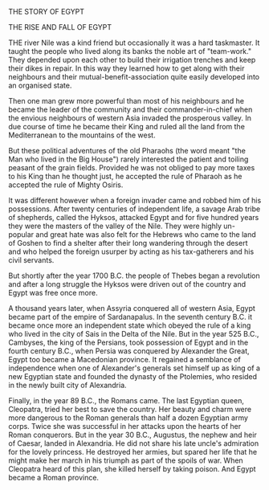 THE STORY OF EGYPT

THE RISE AND FALL OF EGYPT


THE river Nile was a kind friend but occasionally it was
a hard taskmaster. It taught the people who lived along its
banks the noble art of "team-work." They depended upon
each other to build their irrigation trenches and keep their
dikes in repair. In this way they learned how to get along
with their neighbours and their mutual-benefit-association quite
easily developed into an organised state.

Then one man grew more powerful than most of his neighbours
and he became the leader of the community and their
commander-in-chief when the envious neighbours of western
Asia invaded the prosperous valley. In due course of time
he became their King and ruled all the land from the Mediterranean
to the mountains of the west.

But these political adventures of the old Pharaohs (the
word meant "the Man who lived in the Big House") rarely
interested the patient and toiling peasant of the grain fields.
Provided he was not obliged to pay more taxes to his King
than he thought just, he accepted the rule of Pharaoh as he
accepted the rule of Mighty Osiris.

It was different however when a foreign invader came
and robbed him of his possessions. After twenty centuries of
independent life, a savage Arab tribe of shepherds, called the
Hyksos, attacked Egypt and for five hundred years they were
the masters of the valley of the Nile. They were highly un-
popular and great hate was also felt for the Hebrews who
came to the land of Goshen to find a shelter after their long
wandering through the desert and who helped the foreign
usurper by acting as his tax-gatherers and his civil servants.

But shortly after the year 1700 B.C. the people of Thebes
began a revolution and after a long struggle the Hyksos were
driven out of the country and Egypt was free once more.

A thousand years later, when Assyria conquered all of
western Asia, Egypt became part of the empire of Sardanapalus.
In the seventh century B.C. it became once more an
independent state which obeyed the rule of a king who lived in
the city of Sais in the Delta of the Nile. But in the year 525
B.C., Cambyses, the king of the Persians, took possession of
Egypt and in the fourth century B.C., when Persia was conquered
by Alexander the Great, Egypt too became a Macedonian
province. It regained a semblance of independence
when one of Alexander's generals set himself up as king of a
new Egyptian state and founded the dynasty of the Ptolemies,
who resided in the newly built city of Alexandria.

Finally, in the year 89 B.C., the Romans came. The last
Egyptian queen, Cleopatra, tried her best to save the country.
Her beauty and charm were more dangerous to the Roman
generals than half a dozen Egyptian army corps. Twice she
was successful in her attacks upon the hearts of her Roman
conquerors. But in the year 30 B.C., Augustus, the nephew
and heir of Caesar, landed in Alexandria. He did not share
his late uncle's admiration for the lovely princess. He destroyed
her armies, but spared her life that he might make her
march in his triumph as part of the spoils of war. When
Cleopatra heard of this plan, she killed herself by taking poison.
And Egypt became a Roman province.
